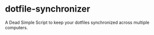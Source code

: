 dotfile-synchronizer
====================

A Dead Simple Script to keep your dotfiles synchronized across multiple computers. 